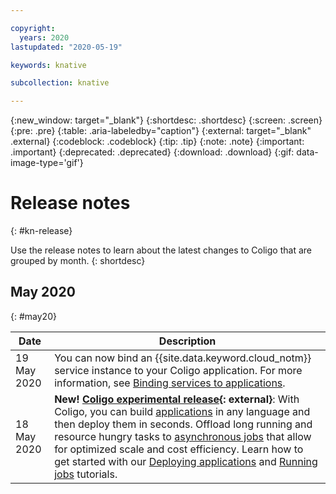 ```yaml
---

copyright:
  years: 2020
lastupdated: "2020-05-19"

keywords: knative

subcollection: knative

---
```


{:new_window: target="_blank"}
{:shortdesc: .shortdesc}
{:screen: .screen}
{:pre: .pre}
{:table: .aria-labeledby="caption"}
{:external: target="_blank" .external}
{:codeblock: .codeblock}
{:tip: .tip}
{:note: .note}
{:important: .important}
{:deprecated: .deprecated}
{:download: .download}
{:gif: data-image-type='gif'}

# Release notes
{: #kn-release}

Use the release notes to learn about the latest changes to Coligo that are grouped by month.
{: shortdesc}

## May 2020
{: #may20}

| Date | Description |
| --------- | -------- |
| 19 May 2020 | You can now bind an {{site.data.keyword.cloud_notm}} service instance to your Coligo application. For more information, see [Binding services to applications](/docs/knative?topic=knative-kn-service-binding). |
| 18 May 2020 | **New! [Coligo experimental release](https://cloud.ibm.com/knative/overview){: external}**: With Coligo, you can build [applications](/docs/knative?topic=knative-application-workloads) in any language and then deploy them in seconds. Offload long running and resource hungry tasks to [asynchronous jobs](/docs/knative?topic=knative-kn-job-deploy) that allow for optimized scale and cost efficiency. Learn how to get started with our [Deploying applications](/docs/knative?topic=knative-knative-deploy-app-tutorial) and [Running jobs](/docs/knative?topic=knative-kn-deploy-job-tutorial) tutorials. |
